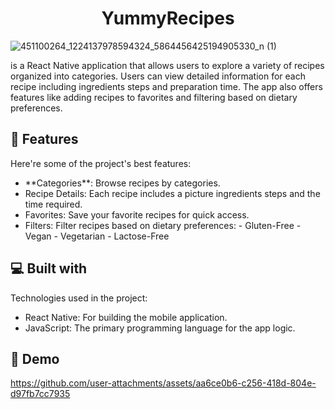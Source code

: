 <h1 align="center" id="title">YummyRecipes</h1>

![451100264_1224137978594324_5864456425194905330_n (1)](https://github.com/user-attachments/assets/ca91543f-7629-4d46-90f8-2cd958df3efa)

<p id="description">is a React Native application that allows users to explore a variety of recipes organized into categories. Users can view detailed information for each recipe including ingredients steps and preparation time. The app also offers features like adding recipes to favorites and filtering based on dietary preferences.</p>

  
  
<h2>🧐 Features</h2>

Here're some of the project's best features:

*   \*\*Categories\*\*: Browse recipes by categories.
*   Recipe Details: Each recipe includes a picture ingredients steps and the time required.
*   Favorites: Save your favorite recipes for quick access.
*   Filters: Filter recipes based on dietary preferences: - Gluten-Free - Vegan - Vegetarian - Lactose-Free

  
  
<h2>💻 Built with</h2>

Technologies used in the project:

*   React Native: For building the mobile application.
*   JavaScript: The primary programming language for the app logic.
  <h2>🚀 Demo </h2>
  

https://github.com/user-attachments/assets/aa6ce0b6-c256-418d-804e-d97fb7cc7935

